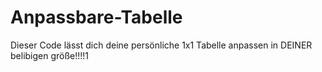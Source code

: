 # Anpassbare-Tabelle
Dieser Code lässt dich deine persönliche 1x1 Tabelle anpassen in DEINER belibigen größe!!!!1

